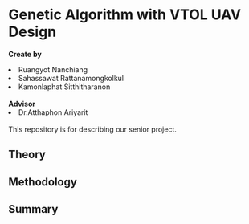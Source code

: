 <h1>Genetic Algorithm with VTOL UAV Design</h1>

<strong>Create by</strong>
<li>Ruangyot Nanchiang</li>
<li>Sahassawat Rattanamongkolkul</li>
<li>Kamonlaphat Sitthitharanon</li>  
<br>
<strong>Advisor</strong>
<li>Dr.Atthaphon Ariyarit</li>
<br>
This repository is for describing our senior project.
<br>
<h2>Theory</h2>  
<h2>Methodology</h2>  
<h2>Summary</h2>
